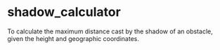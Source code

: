 # shadow_calculator
To calculate the maximum distance cast by the shadow of an obstacle, given the height and geographic coordinates.
